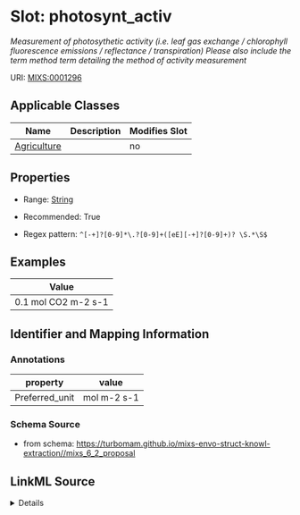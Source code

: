 # Slot: photosynt_activ


_Measurement of photosythetic activity (i.e. leaf gas exchange / chlorophyll fluorescence emissions / reflectance / transpiration) Please also include the term method term detailing the method of activity measurement_



URI: [MIXS:0001296](https://w3id.org/mixs/0001296)



<!-- no inheritance hierarchy -->




## Applicable Classes

| Name | Description | Modifies Slot |
| --- | --- | --- |
[Agriculture](Agriculture.md) |  |  no  |







## Properties

* Range: [String](String.md)

* Recommended: True

* Regex pattern: `^[-+]?[0-9]*\.?[0-9]+([eE][-+]?[0-9]+)? \S.*\S$`






## Examples

| Value |
| --- |
| 0.1 mol CO2 m-2 s-1 |

## Identifier and Mapping Information





### Annotations

| property | value |
| --- | --- |
| Preferred_unit | mol m-2 s-1 |



### Schema Source


* from schema: https://turbomam.github.io/mixs-envo-struct-knowl-extraction//mixs_6_2_proposal




## LinkML Source

<details>
```yaml
name: photosynt_activ
annotations:
  Preferred_unit:
    tag: Preferred_unit
    value: mol m-2 s-1
description: Measurement of photosythetic activity (i.e. leaf gas exchange / chlorophyll
  fluorescence emissions / reflectance / transpiration) Please also include the term
  method term detailing the method of activity measurement
title: photosynthetic activity
examples:
- value: 0.1 mol CO2 m-2 s-1
  description: added a magnitude to the example from the XLSX file, " mol CO2 m-2
    s-1"
from_schema: https://turbomam.github.io/mixs-envo-struct-knowl-extraction//mixs_6_2_proposal
rank: 1000
slot_uri: MIXS:0001296
alias: photosynt_activ
domain_of:
- Agriculture
range: string
recommended: true
pattern: ^[-+]?[0-9]*\.?[0-9]+([eE][-+]?[0-9]+)? \S.*\S$

```
</details>